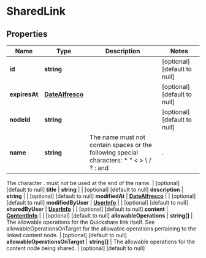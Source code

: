# SharedLink

## Properties
Name | Type | Description | Notes
------------ | ------------- | ------------- | -------------
**id** | **string** |  | [optional] [default to null]
**expiresAt** | [**DateAlfresco**](DateAlfresco.md) |  | [optional] [default to null]
**nodeId** | **string** |  | [optional] [default to null]
**name** | **string** | The name must not contain spaces or the following special characters: * \" < > \\ / ? : and |.
The character . must not be used at the end of the name.
 | [optional] [default to null]
**title** | **string** |  | [optional] [default to null]
**description** | **string** |  | [optional] [default to null]
**modifiedAt** | [**DateAlfresco**](DateAlfresco.md) |  | [optional] [default to null]
**modifiedByUser** | [**UserInfo**](UserInfo.md) |  | [optional] [default to null]
**sharedByUser** | [**UserInfo**](UserInfo.md) |  | [optional] [default to null]
**content** | [**ContentInfo**](ContentInfo.md) |  | [optional] [default to null]
**allowableOperations** | **string[]** | The allowable operations for the Quickshare link itself. See allowableOperationsOnTarget for the
allowable operations pertaining to the linked content node.
 | [optional] [default to null]
**allowableOperationsOnTarget** | **string[]** | The allowable operations for the content node being shared.
 | [optional] [default to null]


